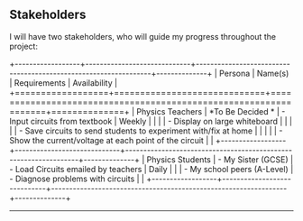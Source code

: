 ## Stakeholders

I will have two stakeholders, who will guide my progress throughout the project:


+------------------+-----------------------------+-----------------------------------------------------------------+--------------+
| Persona          | Name(s)                     | Requirements                                                    | Availability |
+==================+=============================+=================================================================+==============+
| Physics Teachers | *To Be Decided *            | - Input circuits from textbook                                  | Weekly       |
|                  |                             | - Display on large whiteboard                                   |              |
|                  |                             | - Save circuits to send students to experiment with/fix at home |              |
|                  |                             | - Show the current/voltage at each point of the circuit         |              |
+------------------+-----------------------------+-----------------------------------------------------------------+--------------+
| Physics Students | - My Sister (GCSE)          | - Load Circuits emailed by teachers                             | Daily        |
|                  | - My school peers (A-Level) | - Diagnose problems with circuits                               |              |
+------------------+-----------------------------+-----------------------------------------------------------------+--------------+

---
